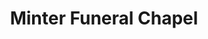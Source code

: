 ---
title: "Minter Funeral Chapel"
url: /rock-port/minter-funeral-chapel/
shop: funeral directors
---